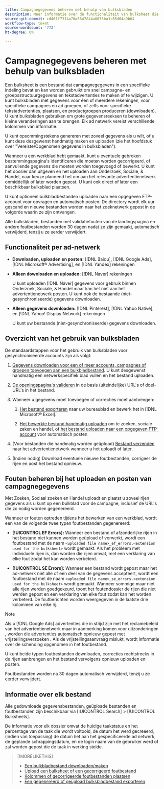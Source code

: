 ```yaml
---
title: Campagnegegevens beheren met behulp van bulksbladen
description: Meer informatie over de functionaliteit van bulksheet die beschikbaar is in het advertentienetwerk, de werkstroom van het bulksblad en foutafhandeling.
source-git-commit: cd461f73f4a70a5647844a6075ba1c65d64a9b04
workflow-type: tm+mt
source-wordcount: '772'
ht-degree: 0%

---
```


# Campagnegegevens beheren met behulp van bulksbladen

Een bulksheet is een bestand dat campagnegegevens in een specifieke indeling bevat en kan worden gebruikt om snel campagne- en groepsstructuurgegevens en tekstadvertenties te maken of te wijzigen. U kunt bulksbladen met gegevens voor één of meerdere rekeningen, voor specifieke campagnes en ad groepen, of zelfs voor specifieke tekstadvertenties, plaatsen, en productgroepen produceren (downloaden). U kunt bulksbladen gebruiken om grote gegevensreeksen te beheren of kleine veranderingen aan te brengen. Elk ad netwerk vereist verschillende kolommen van informatie.

U kunt opsommingstekens genereren met zoveel gegevens als u wilt, of u kunt deze desgewenst handmatig maken en uploaden (zie het hoofdstuk over &quot;Vereiste/Opgenomen gegevens in bulksbladen&quot;).

Wanneer u een werkblad hebt gemaakt, kunt u eventuele gebroken bestemmingspagina&#39;s identificeren die moeten worden gecorrigeerd, of aanvullende gegevens die moeten worden toegevoegd of bewerkt. U kunt het dossier dan uitgeven en het uploaden aan Onderzoek, Sociale, &amp; Handel, naar keuze plannend het om aan het relevante advertentienetwerk onmiddellijk of later worden gepost. U kunt ook direct of later een beschikbaar bulksblad plaatsen.

U kunt optioneel bulkbladbestanden uploaden naar een opgegeven FTP-account voor opvragen en automatisch posten. De directory wordt elk uur gescand en nieuwe bestanden worden naar het zoeknetwerk gepost in de volgorde waarin ze zijn ontvangen.

Alle bulksbladen, bestanden met validatiefouten van de landingspagina en andere foutbestanden worden 30 dagen nadat ze zijn gemaakt, automatisch verwijderd, tenzij u ze eerder verwijdert.

## Functionaliteit per ad-netwerk

* **Downloaden, uploaden en posten:**  [!DNL Baidu], [!DNL Google Ads], [!DNL Microsoft® Advertising], en [!DNL Yandex] rekeningen

* **Alleen downloaden en uploaden:** [!DNL Naver] rekeningen

   U kunt uploaden [!DNL Naver] gegevens voor gebruik binnen Onderzoek, Sociale, &amp; Handel maar kan het niet aan het advertentienetwerk posten. U kunt ook de bestaande (niet-gesynchroniseerde) gegevens downloaden.

* **Alleen gegevens downloaden:**  [!DNL Pinterest], [!DNL Yahoo Native], en [!DNL Yahoo! Display Network] rekeningen

   U kunt uw bestaande (niet-gesynchroniseerde) gegevens downloaden.

## Overzicht van het gebruik van bulksbladen

De standaardstappen voor het gebruik van bulksbladen voor gesynchroniseerde accounts zijn als volgt:

<!-- insert image
  [EDIT/RECREATE FILE to replace "search engine"]
-->

1. [Gegevens downloaden voor een of meer accounts, campagnes of groepen toevoegen aan een bulkbladbestand](bulksheet-download.md). U kunt desgewenst handmatig een netwerkspecifiek blad vullen en het bestand uploaden.

1. [De openingspagina&#39;s valideren](bulksheet-validate-landing-pages.md) in de basis (uiteindelijke) URL&#39;s of doel-URL&#39;s in het bestand.

1. Wanneer u gegevens moet toevoegen of correcties moet aanbrengen:

   1. [Het bestand exporteren](bulksheet-export.md) naar uw bureaublad en bewerk het in [!DNL Microsoft® Excel].

   1. [Het bewerkte bestand handmatig uploaden](bulksheet-upload.md) om te zoeken, sociale zaken en handel, of [het bestand uploaden naar een opgegeven FTP-account](bulksheet-ftp-account.md) voor automatisch posten.

1. (Voor bestanden die handmatig worden geüpload) [Bestand verzenden](bulksheet-post.md) naar het advertentienetwerk wanneer u het uploadt of later.

1. (Indien nodig) Download eventuele nieuwe foutbestanden, corrigeer de rijen en post het bestand opnieuw.

## Fouten beheren bij het uploaden en posten van campagnegegevens

Met Zoeken, Sociaal zoeken en Handel uploadt en plaatst u zoveel rijen gegevens als u kunt op een bulkblad voor de campagne, inclusief de URL&#39;s die zo nodig worden gegenereerd.

Wanneer er fouten optreden tijdens het bewerken van een werkblad, wordt een van de volgende twee typen foutbestanden gegenereerd:

* **[!UICONTROL EF Errors]:**  Wanneer een bestand of afzonderlijke rijen in het bestand niet kunnen worden geüpload of verwerkt, wordt een foutbestand met de naam `<uploaded file name>_ef_errors.<extension used for the bulksheet>` wordt gemaakt. Als het probleem met individuele rijen is, dan worden die rijen omvat, met een verklaring van elke fout zodat het kan worden verbeterd.

* **[!UICONTROL SE Errors]:**  Wanneer een bestand wordt gepost maar het ad-netwerk niet alle of een deel van de gegevens accepteert, wordt een foutbestand met de naam `<uploaded file name>_se_errors.<extension used for the bulksheet>` wordt gemaakt. Wanneer sommige maar niet alle rijen werden goedgekeurd, toont het foutendossier de rijen die niet werden gepost en een verklaring van elke fout zodat kan het worden verbeterd. De foutberichten worden weergegeven in de laatste drie kolommen van elke rij.

>[!NOTE]
>
>Als u [!DNL Google Ads] advertenties die in strijd zijn met het reclamebeleid van het advertentienetwerk maar in aanmerking komen voor uitzonderingen , worden die advertenties automatisch opnieuw gepost met vrijstellingsverzoeken . Als de vrijstellingsaanvraag mislukt, wordt informatie over de schending opgenomen in het foutbestand.

U kunt beide typen foutbestanden downloaden, correcties rechtstreeks in de rijen aanbrengen en het bestand vervolgens opnieuw uploaden en posten.

Foutbestanden worden na 30 dagen automatisch verwijderd, tenzij u ze eerder verwijdert.

## Informatie over elk bestand

Alle gedownloade gegevensbestanden, geüploade bestanden en foutbestanden zijn beschikbaar via [!UICONTROL Search] > [!UICONTROL Bulksheets].

De informatie voor elk dossier omvat de huidige taakstatus en het percentage van de taak die wordt voltooid, de datum het werd gecreeerd, (indien van toepassing) de datum het aan het gespecificeerde ad netwerk, de geplande schrappingsdatum, en de login naam van de gebruiker werd of zal worden gepost die de taak in werking stelde.

>[!MORELIKETHIS]
>
>* [Een bulkbladbestand downloaden/maken](/help/search-social-commerce/campaign-management/bulksheets/bulksheet-download.md)
>* [Upload een bulksheet of een gecorrigeerd foutbestand](bulksheet-upload.md)
>* [Kolommen of gecorrigeerde foutbestanden plaatsen](bulksheet-post.md)
>* [Een gegenereerd of geüpload bulksbladbestand exporteren](bulksheet-export.md)

